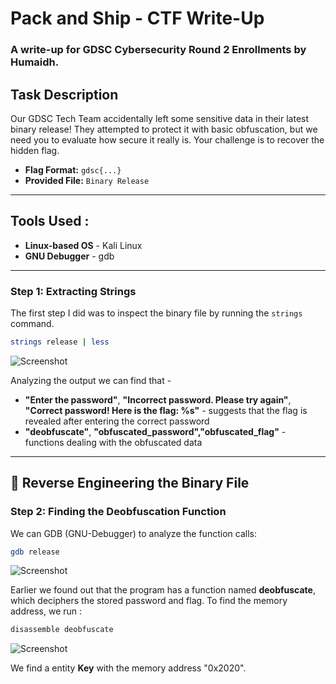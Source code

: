 # Pack and Ship - CTF Write-Up
### A write-up for GDSC Cybersecurity Round 2 Enrollments by Humaidh.

## Task Description

Our GDSC Tech Team accidentally left some sensitive data in their latest binary release! They attempted to protect it with basic obfuscation, but we need you to evaluate how secure it really is. Your challenge is to recover the hidden flag.

- **Flag Format:** `gdsc{...}`
- **Provided File:** `Binary Release`

---

## Tools Used :
- **Linux-based OS**  - Kali Linux
- **GNU Debugger** - gdb
---
### **Step 1: Extracting Strings**

The first step I did was to inspect the binary file by running the ``strings`` command.

```sh
strings release | less
```
![Screenshot](https://i.imgur.com/OL5xnfz.png)

Analyzing the output we can find that -
- **"Enter the password"**, **"Incorrect password. Please try again"**, **"Correct password! Here is the flag: %s"** - suggests that the flag is revealed after entering the correct password
- **"deobfuscate"**, **"obfuscated\_password","obfuscated\_flag"**  - functions dealing with the obfuscated data
---
## 🔧 Reverse Engineering the Binary File

### **Step 2: Finding the Deobfuscation Function**

We can GDB (GNU-Debugger) to analyze the function calls:

```sh
gdb release
```
![Screenshot](https://i.imgur.com/cXs1zON.png)

Earlier we found out that the program has a function named **deobfuscate**, which deciphers the stored password and flag. To find the memory address, we run :

```sh
disassemble deobfuscate
```
![Screenshot](https://i.imgur.com/YP4dVQW.png)

We find a entity **Key** with the memory address "0x2020". 

